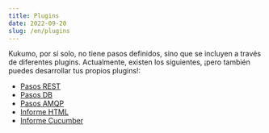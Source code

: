 ```yaml
---
title: Plugins
date: 2022-09-20
slug: /en/plugins
---
```


Kukumo, por sí solo, no tiene pasos definidos, sino que se incluyen a través de diferentes plugins. Actualmente, existen 
los siguientes, ¡pero también puedes desarrollar tus propios plugins!:

- [Pasos REST](en/plugins/rest)
- [Pasos DB](en/plugins/database)
- [Pasos AMQP](en/plugins/amqp)
- [Informe HTML](en/plugins/html-reporter)
- [Informe Cucumber](en/plugins/cucumber-exporter)


